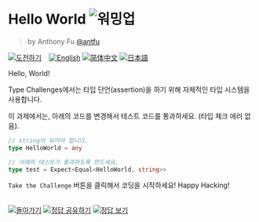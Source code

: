 <!--info-header-start--><h1>Hello World <img src="https://img.shields.io/badge/-%EC%9B%8C%EB%B0%8D%EC%97%85-teal" alt="워밍업"/> </h1><blockquote><p>by Anthony Fu <a href="https://github.com/antfu" target="_blank">@antfu</a></p></blockquote><p><a href="https://tsch.js.org/13/play/ko" target="_blank"><img src="https://img.shields.io/badge/-%EB%8F%84%EC%A0%84%ED%95%98%EA%B8%B0-3178c6?logo=typescript&logoColor=white" alt="도전하기"/></a> &nbsp;&nbsp;&nbsp;<a href="./README.md" target="_blank"><img src="https://img.shields.io/badge/-English-gray" alt="English"/></a>  <a href="./README.zh-CN.md" target="_blank"><img src="https://img.shields.io/badge/-%E7%AE%80%E4%BD%93%E4%B8%AD%E6%96%87-gray" alt="简体中文"/></a>  <a href="./README.ja.md" target="_blank"><img src="https://img.shields.io/badge/-%E6%97%A5%E6%9C%AC%E8%AA%9E-gray" alt="日本語"/></a> </p><!--info-header-end-->

Hello, World!

Type Challenges에서는 타입 단언(assertion)을 하기 위해 자체적인 타입 시스템을 사용합니다.

이 과제에서는, 아래의 코드를 변경해서 테스트 코드를 통과하세요. (타입 체크 에러 없음).

```ts
// string이 되어야 합니다.
type HelloWorld = any
```

```ts
// 아래의 테스트가 통과하도록 만드세요.
type test = Expect<Equal<HelloWorld, string>>
```

`Take the Challenge` 버튼을 클릭해서 코딩을 시작하세요! Happy Hacking!

<!--info-footer-start--><br><a href="../../README.ko.md" target="_blank"><img src="https://img.shields.io/badge/-%EB%8F%8C%EC%95%84%EA%B0%80%EA%B8%B0-grey" alt="돌아가기"/></a> <a href="https://tsch.js.org/13/answer/ko" target="_blank"><img src="https://img.shields.io/badge/-%EC%A0%95%EB%8B%B5%20%EA%B3%B5%EC%9C%A0%ED%95%98%EA%B8%B0-teal" alt="정답 공유하기"/></a> <a href="https://tsch.js.org/13/solutions" target="_blank"><img src="https://img.shields.io/badge/-%EC%A0%95%EB%8B%B5%20%EB%B3%B4%EA%B8%B0-de5a77?logo=awesome-lists&logoColor=white" alt="정답 보기"/></a> <!--info-footer-end-->
